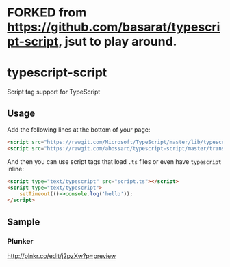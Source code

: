 # FORKED from https://github.com/basarat/typescript-script, jsut to play around.

# typescript-script
Script tag support for TypeScript

## Usage
Add the following lines at the bottom of your page: 
```html
<script src="https://rawgit.com/Microsoft/TypeScript/master/lib/typescriptServices.js"></script>
<script src="https://rawgit.com/abossard/typescript-script/master/transpiler.js"></script>
```

And then you can use script tags that load `.ts` files or even have `typescript` inline: 
```html
<script type="text/typescript" src="script.ts"></script>
<script type="text/typescript">
    setTimeout(()=>console.log('hello'));
</script>
```

## Sample
### Plunker
http://plnkr.co/edit/j2pzXw?p=preview
